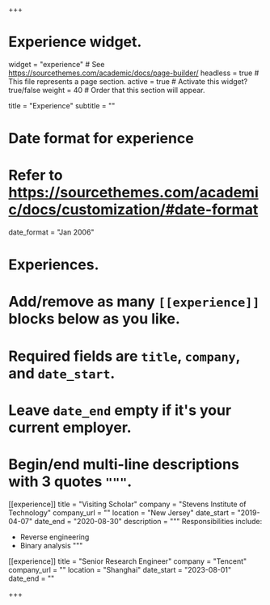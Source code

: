 +++
# Experience widget.
widget = "experience"  # See https://sourcethemes.com/academic/docs/page-builder/
headless = true  # This file represents a page section.
active = true  # Activate this widget? true/false
weight = 40  # Order that this section will appear.

title = "Experience"
subtitle = ""

# Date format for experience
#   Refer to https://sourcethemes.com/academic/docs/customization/#date-format
date_format = "Jan 2006"

# Experiences.
#   Add/remove as many `[[experience]]` blocks below as you like.
#   Required fields are `title`, `company`, and `date_start`.
#   Leave `date_end` empty if it's your current employer.
#   Begin/end multi-line descriptions with 3 quotes `"""`.
[[experience]]
  title = "Visiting Scholar"
  company = "Stevens Institute of Technology"
  company_url = ""
  location = "New Jersey"
  date_start = "2019-04-07"
  date_end = "2020-08-30"
  description = """
  Responsibilities include:
  
  * Reverse engineering
  * Binary analysis 
  """

[[experience]]
  title = "Senior Research Engineer"
  company = "Tencent"
  company_url = ""
  location = "Shanghai"
  date_start = "2023-08-01"
  date_end = ""

+++
